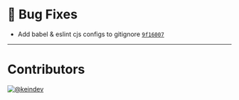 # :bug: Bug Fixes

- Add babel & eslint cjs configs to gitignore [`9f16007`](https://github.com/tagproject/ts-package-shared-config/commit/9f160074a3e5d8f72afee3161b5f9602a1045792)

---

# Contributors

[![@keindev](https://avatars.githubusercontent.com/u/4527292?v=4&s=40)](https://github.com/keindev)
